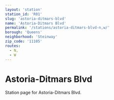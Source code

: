 ```yaml
---
layout: 'station'
station_id: 'R01'
slug: 'astoria-ditmars-blvd'
name: 'Astoria-Ditmars Blvd'
permalink: '/stations/astoria-ditmars-blvd-n,w/'
borough: 'Queens'
neighborhood: 'Steinway'
zip_code: '11105'
routes:
  - N,
  - W
---
```

# Astoria-Ditmars Blvd

Station page for Astoria-Ditmars Blvd.

